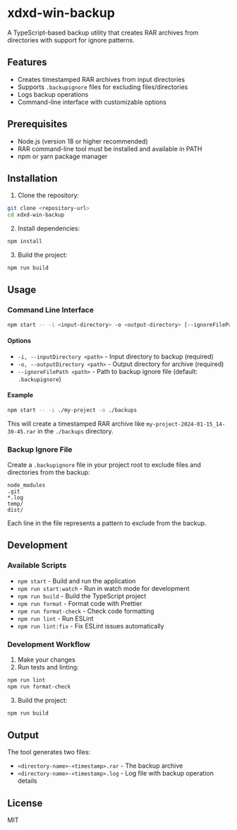 # xdxd-win-backup

A TypeScript-based backup utility that creates RAR archives from directories with support for ignore patterns.

## Features

- Creates timestamped RAR archives from input directories
- Supports `.backupignore` files for excluding files/directories
- Logs backup operations
- Command-line interface with customizable options

## Prerequisites

- Node.js (version 18 or higher recommended)
- RAR command-line tool must be installed and available in PATH
- npm or yarn package manager

## Installation

1. Clone the repository:
```bash
git clone <repository-url>
cd xdxd-win-backup
```

2. Install dependencies:
```bash
npm install
```

3. Build the project:
```bash
npm run build
```

## Usage

### Command Line Interface

```bash
npm start -- -i <input-directory> -o <output-directory> [--ignoreFilePath <ignore-file>]
```

#### Options

- `-i, --inputDirectory <path>` - Input directory to backup (required)
- `-o, --outputDirectory <path>` - Output directory for archive (required)  
- `--ignoreFilePath <path>` - Path to backup ignore file (default: `.backupignore`)

#### Example

```bash
npm start -- -i ./my-project -o ./backups
```

This will create a timestamped RAR archive like `my-project-2024-01-15_14-30-45.rar` in the `./backups` directory.

### Backup Ignore File

Create a `.backupignore` file in your project root to exclude files and directories from the backup:

```
node_modules
.git
*.log
temp/
dist/
```

Each line in the file represents a pattern to exclude from the backup.

## Development

### Available Scripts

- `npm start` - Build and run the application
- `npm run start:watch` - Run in watch mode for development
- `npm run build` - Build the TypeScript project
- `npm run format` - Format code with Prettier
- `npm run format-check` - Check code formatting
- `npm run lint` - Run ESLint
- `npm run lint:fix` - Fix ESLint issues automatically

### Development Workflow

1. Make your changes
2. Run tests and linting:
```bash
npm run lint
npm run format-check
```
3. Build the project:
```bash
npm run build
```

## Output

The tool generates two files:
- `<directory-name>-<timestamp>.rar` - The backup archive
- `<directory-name>-<timestamp>.log` - Log file with backup operation details

## License

MIT